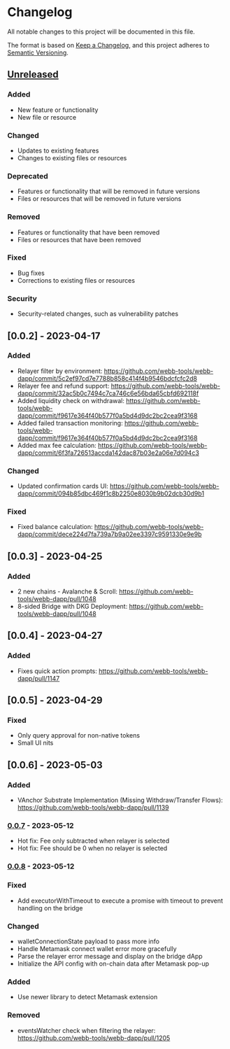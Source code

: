# Changelog

All notable changes to this project will be documented in this file.

The format is based on [Keep a Changelog](https://keepachangelog.com/en/1.0.0/),
and this project adheres to [Semantic Versioning](https://semver.org/spec/v2.0.0.html).

## [Unreleased]

### Added

- New feature or functionality
- New file or resource

### Changed

- Updates to existing features
- Changes to existing files or resources

### Deprecated

- Features or functionality that will be removed in future versions
- Files or resources that will be removed in future versions

### Removed

- Features or functionality that have been removed
- Files or resources that have been removed

### Fixed

- Bug fixes
- Corrections to existing files or resources

### Security

- Security-related changes, such as vulnerability patches

## [0.0.2] - 2023-04-17

### Added

- Relayer filter by environment: https://github.com/webb-tools/webb-dapp/commit/5c2ef97cd7e7788b858c414f4b9546bdcfcfc2d8
- Relayer fee and refund support: https://github.com/webb-tools/webb-dapp/commit/32ac5b0c7494c7ca746c6e56bda65cbfd692118f
- Added liquidity check on withdrawal: https://github.com/webb-tools/webb-dapp/commit/f9617e364f40b577f0a5bd4d9dc2bc2cea9f3168
- Added failed transaction monitoring: https://github.com/webb-tools/webb-dapp/commit/f9617e364f40b577f0a5bd4d9dc2bc2cea9f3168
- Added max fee calculation: https://github.com/webb-tools/webb-dapp/commit/6f3fa726513accda142dac87b03e2a06e7d094c3

### Changed

- Updated confirmation cards UI: https://github.com/webb-tools/webb-dapp/commit/094b85dbc469f1c8b2250e8030b9b02dcb30d9b1

### Fixed

- Fixed balance calculation: https://github.com/webb-tools/webb-dapp/commit/dece224d7fa739a7b9a02ee3397c9591330e9e9b

## [0.0.3] - 2023-04-25

### Added

- 2 new chains - Avalanche & Scroll: https://github.com/webb-tools/webb-dapp/pull/1048
- 8-sided Bridge with DKG Deployment: https://github.com/webb-tools/webb-dapp/pull/1048

## [0.0.4] - 2023-04-27

### Added

- Fixes quick action prompts: https://github.com/webb-tools/webb-dapp/pull/1147

## [0.0.5] - 2023-04-29

### Fixed

- Only query approval for non-native tokens
- Small UI nits

## [0.0.6] - 2023-05-03

### Added

- VAnchor Substrate Implementation (Missing Withdraw/Transfer Flows): https://github.com/webb-tools/webb-dapp/pull/1139

### [0.0.7] - 2023-05-12

- Hot fix: Fee only subtracted when relayer is selected
- Hot fix: Fee should be 0 when no relayer is selected

### [0.0.8] - 2023-05-12

### Fixed

- Add executorWithTimeout to execute a promise with timeout to prevent handling on the bridge

### Changed

- walletConnectionState payload to pass more info
- Handle Metamask connect wallet error more gracefully
- Parse the relayer error message and display on the bridge dApp
- Initialize the API config with on-chain data after Metamask pop-up

### Added

- Use newer library to detect Metamask extension

### Removed

- eventsWatcher check when filtering the relayer: https://github.com/webb-tools/webb-dapp/pull/1205

[Unreleased]: https://github.com/webb-tools/webb-dapp/compare/v0.0.1...HEAD
[0.0.7]: https://github.com/webb-tools/webb-dapp/releases/tag/v0.0.7
[0.0.8]: https://github.com/webb-tools/webb-dapp/releases/tag/v0.0.8
